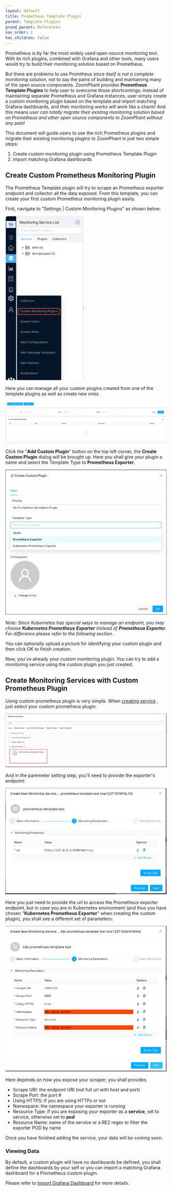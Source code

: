 ```yaml
---
layout: default
title: Prometheus Template Plugin
parent: Template Plugins
grand_parent: References
nav_order: 1
has_children: false
---
```


Prometheus is by far the most widely used open-source monitoring tool. With its rich plugins, combined with Grafana and other tools, many users would try to build their monitoring solution based on Prometheus.

But there are problems to use Promtheus since *itself is not a complete monitoring solution*, not to say the pains of building and maintaining many of the open source components. ZoomPhant provides **Prometheus Template Plugins** to help user to overcome those shortcomings: instead of maintaining separate Prometheus and Grafana instances, user simply create a custom monitoring plugin based on the template and import matching Grafana dashboards, and their monitoring works will work like a charm! And this means *user can totally migrate their existing monitoring solution based on Prometheus and other open source components to ZoomPhant without any pain*!

This document will guide users to use the rich Prometheus plugins and  migrate their existing monitoring plugins to ZoomPhant in just two simple steps:

1. Create custom monitoring plugin using  Prometheus Template Plugin
2. Import matching Grafana dashboards

## Create Custom Prometheus Monitoring Plugin

The Prometheus Template plugin will try to scrape an Prometheus exporter endpoint and collector all the data exposed. From this template, you can create your first custom Prometheus monitoring plugin easily.

First, navigate to "Settings | Custom Monitoring Plugins" as shown below:

<img src="./image-20240401192527511.png" alt="image-20240401192527511" style="zoom:50%;" />



Here you can manage all your custom plugins created from one of the template plugins as well as create new ones.

![image-20240410095526217](./image-20240410095526217.png)



Click the "**Add Custom Plugin**" button on the top left corner, the **Create Custom Plugin** dialog will be brought up. Here you shall give your plugin a name and select the Template Type to **Prometheus Exporter**.

![image-20240410100010272](./image-20240410100010272.png)



*Note: Since Kubernetes has special ways to manage an endpoint, you may choose **Kubernetes Prometheus Exporter** instead of **Prometheus Exporter**. For difference please refer to the following section.*

You can optionally upload a picture for identifying your custom plugin and then click OK to finish creation.

Now, you've already your custom monitoring plugin. You can try to add a monitoring service using the custom plugin you just created.

## Create Monitoring Services with Custom Prometheus Plugin

Using custom prometheus plugin is very simple. When  [creating service](../service/) , just select your custom prometheus plugin:

![image-20240410100122358](./image-20240410100122358.png)

And in the paremeter setting step, you'll need to provide the exporter's endpoint:

![image-20240410100437438](./image-20240410100437438.png)

Here you just need to provide the url to access the Prometheus exporter endpoint, but in case you are in Kubernetes environment (and thus you have chosen "**Kubernetes Prometheus Exporter**" when creating the custom plugin), you shall see a different set of parameters:

![image-20240410100702799](./image-20240410100702799.png)

Here depends on how you expose your scraper, you shall provides

* Scrape URI: the endpoint URI (not full url with host and port)
* Scrape Port: the port #
* Using HTTPS: if you are using HTTPs or not
* Namespace: the namespace your exporter is running
* Resource Type: if you are exposing your exporter as a **service**, set to service, otherwise set to **pod**
* Resource Name: name of the service or a RE2 regex to filter the exporter POD by name

Once you have finished adding the service, your data will be coming soon.

### Viewing Data

By default, a custom plugin will have no dashboards be defined, you shall define the dashboards by your self or you can import a matching Grafana dashboard for a Prometheus custom plugin.

Please refer to [Import Grafana Dashboard](../grafana/)  for more details.
